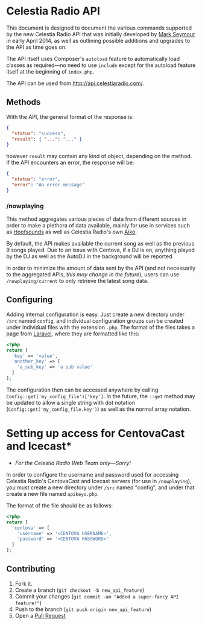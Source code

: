 Celestia Radio API
==================

This document is designed to document the various commands supported by the new Celestia Radio API that was initially developed by [Mark Seymour][email] in early April 2014, as well as outlining possible additions and upgrades to the API as time goes on.

The API itself uses Composer's `autoload` feature to automatically load classes as required—no need to use `include` except for the autoload feature itself at the beginning of `index.php`.

The API can be used from <http://api.celestiaradio.com/>.

Methods
-------

With the API, the general format of the response is:
```json
{
  "status": "success",
  "result": { "...": "..." }
}
```
however `result` may contain any kind of object, depending on the method. If the API encounters an error, the response will be:
```json
{
  "status": "error",
  "error": "An error message"
}
```

### /nowplaying

This method aggregates various pieces of data from different sources in order to make a plethora of data available, mainly for use in services such as [Hoofsounds][hs] as well as Celestia Radio's own [Aiko][azbot].

By default, the API makes available the current song as well as the previous 9 songs played. Due to an issue with Centova, if a DJ is on, anything played by the DJ as well as the AutoDJ in the background will be reported.

In order to minimize the amount of data sent by the API (and not necessarily to the aggregated APIs, *this may change in the future*), users can use `/nowplaying/current` to only retrieve the latest song data.

Configuring
-----------

Adding internal configuration is easy. Just create a new directory under `/src` named `config`, and individual configuration groups can be created under individual files with the extension `.php`. The format of the files takes a page from [Laravel](http://laravel.com/), where they are formatted like this:
```php
<?php
return [
  'key' => 'value',
  'another_key' => [
    'a_sub_key' => 'a sub value'
  ]
];
```

The configuration then can be accessed anywhere by calling `Config::get('my_config_file')['key']`. In the future, the `::get` method may be updated to allow a single string with dot notation (`Config::get('my_config_file.key')`) as well as the normal array notation.

Setting up access for CentovaCast and Icecast*
==============================================
* _For the Celestia Radio Web Team only—Sorry!_

In order to configure the username and password used for accessing Celestia Radio's CentovaCast and Icecast servers (for use in `/nowplaying`), you must create a new directory under `/src` named "config", and under that create a new file named `apikeys.php`.

The format of the file should be as follows:
```php
<?php
return [
  'centova' => [
    'username' => '<CENTOVA USERNAME>',
    'password' => '<CENTOVA PASSWORD>'
  ]
];
```

Contributing
------------

1. Fork it.
2. Create a branch (`git checkout -b new_api_feature`)
3. Commit your changes (`git commit -am "Added a super-fancy API feature!"`)
4. Push to the branch (`git push origin new_api_feature`)
5. Open a [Pull Request][1]

[email]: mark.seymour.ns@gmail.com
[hs]: https://hoofsounds.little.my/
[azbot]: https://github.com/mseymour/azurebot
[1]: https://github.com/celestia-radio/api.celestiaradio.com/pulls
